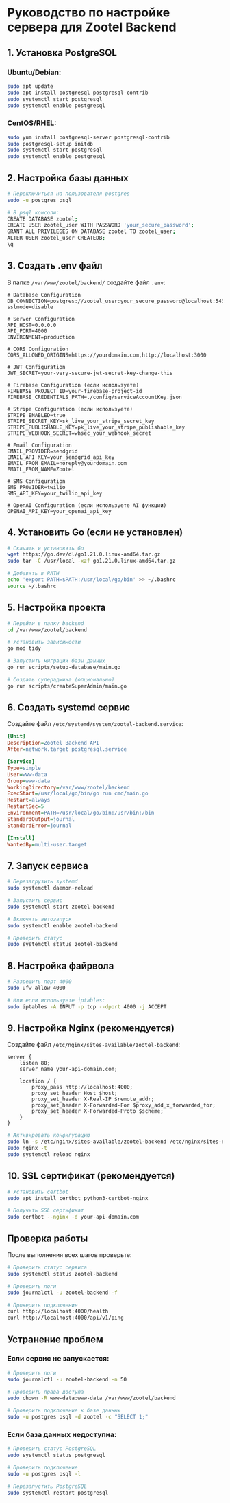 # Руководство по настройке сервера для Zootel Backend

## 1. Установка PostgreSQL

### Ubuntu/Debian:
```bash
sudo apt update
sudo apt install postgresql postgresql-contrib
sudo systemctl start postgresql
sudo systemctl enable postgresql
```

### CentOS/RHEL:
```bash
sudo yum install postgresql-server postgresql-contrib
sudo postgresql-setup initdb
sudo systemctl start postgresql
sudo systemctl enable postgresql
```

## 2. Настройка базы данных

```bash
# Переключиться на пользователя postgres
sudo -u postgres psql

# В psql консоли:
CREATE DATABASE zootel;
CREATE USER zootel_user WITH PASSWORD 'your_secure_password';
GRANT ALL PRIVILEGES ON DATABASE zootel TO zootel_user;
ALTER USER zootel_user CREATEDB;
\q
```

## 3. Создать .env файл

В папке `/var/www/zootel/backend/` создайте файл `.env`:

```env
# Database Configuration
DB_CONNECTION=postgres://zootel_user:your_secure_password@localhost:5432/zootel?sslmode=disable

# Server Configuration
API_HOST=0.0.0.0
API_PORT=4000
ENVIRONMENT=production

# CORS Configuration
CORS_ALLOWED_ORIGINS=https://yourdomain.com,http://localhost:3000

# JWT Configuration
JWT_SECRET=your-very-secure-jwt-secret-key-change-this

# Firebase Configuration (если используете)
FIREBASE_PROJECT_ID=your-firebase-project-id
FIREBASE_CREDENTIALS_PATH=./config/serviceAccountKey.json

# Stripe Configuration (если используете)
STRIPE_ENABLED=true
STRIPE_SECRET_KEY=sk_live_your_stripe_secret_key
STRIPE_PUBLISHABLE_KEY=pk_live_your_stripe_publishable_key
STRIPE_WEBHOOK_SECRET=whsec_your_webhook_secret

# Email Configuration
EMAIL_PROVIDER=sendgrid
EMAIL_API_KEY=your_sendgrid_api_key
EMAIL_FROM_EMAIL=noreply@yourdomain.com
EMAIL_FROM_NAME=Zootel

# SMS Configuration
SMS_PROVIDER=twilio
SMS_API_KEY=your_twilio_api_key

# OpenAI Configuration (если используете AI функции)
OPENAI_API_KEY=your_openai_api_key
```

## 4. Установить Go (если не установлен)

```bash
# Скачать и установить Go
wget https://go.dev/dl/go1.21.0.linux-amd64.tar.gz
sudo tar -C /usr/local -xzf go1.21.0.linux-amd64.tar.gz

# Добавить в PATH
echo 'export PATH=$PATH:/usr/local/go/bin' >> ~/.bashrc
source ~/.bashrc
```

## 5. Настройка проекта

```bash
# Перейти в папку backend
cd /var/www/zootel/backend

# Установить зависимости
go mod tidy

# Запустить миграции базы данных
go run scripts/setup-database/main.go

# Создать суперадмина (опционально)
go run scripts/createSuperAdmin/main.go
```

## 6. Создать systemd сервис

Создайте файл `/etc/systemd/system/zootel-backend.service`:

```ini
[Unit]
Description=Zootel Backend API
After=network.target postgresql.service

[Service]
Type=simple
User=www-data
Group=www-data
WorkingDirectory=/var/www/zootel/backend
ExecStart=/usr/local/go/bin/go run cmd/main.go
Restart=always
RestartSec=5
Environment=PATH=/usr/local/go/bin:/usr/bin:/bin
StandardOutput=journal
StandardError=journal

[Install]
WantedBy=multi-user.target
```

## 7. Запуск сервиса

```bash
# Перезагрузить systemd
sudo systemctl daemon-reload

# Запустить сервис
sudo systemctl start zootel-backend

# Включить автозапуск
sudo systemctl enable zootel-backend

# Проверить статус
sudo systemctl status zootel-backend
```

## 8. Настройка файрвола

```bash
# Разрешить порт 4000
sudo ufw allow 4000

# Или если используете iptables:
sudo iptables -A INPUT -p tcp --dport 4000 -j ACCEPT
```

## 9. Настройка Nginx (рекомендуется)

Создайте файл `/etc/nginx/sites-available/zootel-backend`:

```nginx
server {
    listen 80;
    server_name your-api-domain.com;

    location / {
        proxy_pass http://localhost:4000;
        proxy_set_header Host $host;
        proxy_set_header X-Real-IP $remote_addr;
        proxy_set_header X-Forwarded-For $proxy_add_x_forwarded_for;
        proxy_set_header X-Forwarded-Proto $scheme;
    }
}
```

```bash
# Активировать конфигурацию
sudo ln -s /etc/nginx/sites-available/zootel-backend /etc/nginx/sites-enabled/
sudo nginx -t
sudo systemctl reload nginx
```

## 10. SSL сертификат (рекомендуется)

```bash
# Установить certbot
sudo apt install certbot python3-certbot-nginx

# Получить SSL сертификат
sudo certbot --nginx -d your-api-domain.com
```

## Проверка работы

После выполнения всех шагов проверьте:

```bash
# Проверить статус сервиса
sudo systemctl status zootel-backend

# Проверить логи
sudo journalctl -u zootel-backend -f

# Проверить подключение
curl http://localhost:4000/health
curl http://localhost:4000/api/v1/ping
```

## Устранение проблем

### Если сервис не запускается:
```bash
# Проверить логи
sudo journalctl -u zootel-backend -n 50

# Проверить права доступа
sudo chown -R www-data:www-data /var/www/zootel/backend

# Проверить подключение к базе данных
sudo -u postgres psql -d zootel -c "SELECT 1;"
```

### Если база данных недоступна:
```bash
# Проверить статус PostgreSQL
sudo systemctl status postgresql

# Проверить подключение
sudo -u postgres psql -l

# Перезапустить PostgreSQL
sudo systemctl restart postgresql
``` 